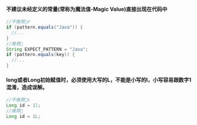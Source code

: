 

#### 不建议未经定义的常量(常称为魔法值-Magic Value)直接出现在代码中

```java
//不推荐🙅‍♂️
if (pattern.equals("Java")) {
  //...
}
//推荐🙆    
String EXPECT_PATTERN = "Java";
if (pattern.equals(key)) {
  //...
}
```



#### long或者Long初始赋值时，必须使用大写的L，不能是小写的l，小写容易跟数字1混淆，造成误解。

```java
//不推荐🙅‍♀️ 
Long id = 1l;
//推荐🙆    
Long id = 1L;
```


​        

